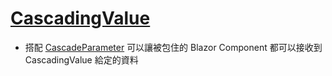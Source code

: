 # [CascadingValue](https://docs.microsoft.com/en-us/aspnet/core/blazor/components/cascading-values-and-parameters#cascadingvalue-component)

- 搭配 [CascadeParameter](../../attributes/CascadingParameter/CascadingParameter.md) 可以讓被包住的 Blazor Component 都可以接收到 CascadingValue 給定的資料

